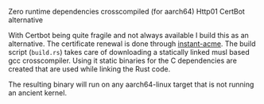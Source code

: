 Zero runtime dependencies crosscompiled (for aarch64) Http01 CertBot alternative 

With Certbot being quite fragile and not always available I build this as an alternative. The certificate renewal is done through [instant-acme](https://crates.io/crates/instant-acme). The build script (`build.rs`) takes care of downloading a statically linked musl based gcc crosscompiler. Using it static binaries for the C dependencies are created that are used while linking the Rust code. 

The resulting binary will run on any aarch64-linux target that is not running an ancient kernel.
